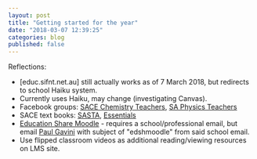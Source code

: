 ```yaml
---
layout: post
title: "Getting started for the year"
date: "2018-03-07 12:39:25"
categories: blog
published: false
---
```

Reflections:
* [educ.sifnt.net.au] still actually works as of 7 March 2018, but redirects to school Haiku system.
* Currently uses Haiku, may change (investigating Canvas).
* Facebook groups: [SACE Chemistry Teachers](https://www.facebook.com/groups/1863695123917258/?ref=br_rs), [SA Physics Teachers](https://www.facebook.com/groups/883944085091512/?ref=br_rs)
* SACE text books: [SASTA](http://www.sasta.asn.au/resources/sace_stage_2_workbooks), [Essentials](https://essentialseducation.com.au/year-level/12/subject/physics/)
* [Education Share Moodle](http://dlb.sa.edu.au/edshmoodle/) - requires a school/professional email, but email [Paul Gavini](mailto:paul.gavini389@schools.sa.edu.au) with subject of "edshmoodle" from said school email.
* Use flipped classroom videos as additional reading/viewing resources on LMS site.
